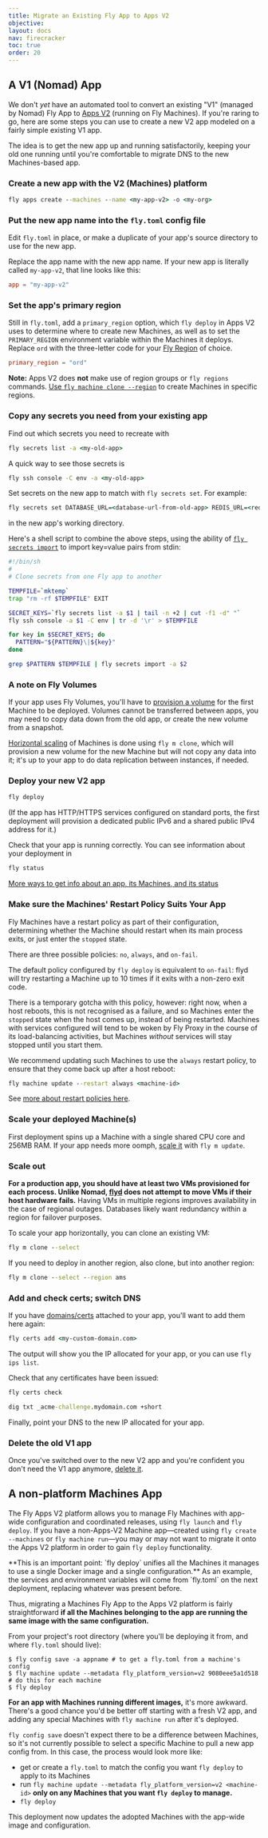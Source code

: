 ```yaml
---
title: Migrate an Existing Fly App to Apps V2
objective: 
layout: docs
nav: firecracker
toc: true
order: 20
---
```


## A V1 (Nomad) App

We don't _yet_ have an automated tool to convert an existing "V1" (managed by Nomad) Fly App to [Apps V2](/docs/reference/apps/) (running on Fly Machines). If you're raring to go, here are some steps you can use to create a new V2 app modeled on a fairly simple existing V1 app. 

The idea is to get the new app up and running satisfactorily, keeping your old one running until you're comfortable to migrate DNS to the new Machines-based app.

### Create a new app with the V2 (Machines) platform

```cmd
fly apps create --machines --name <my-app-v2> -o <my-org>
```

### Put the new app name into the `fly.toml` config file

Edit `fly.toml` in place, or make a duplicate of your app's source directory to use for the new app.

Replace the app name with the new app name. If your new app is literally called `my-app-v2`, that line looks like this:

```toml
app = "my-app-v2"
```

### Set the app's primary region

Still in `fly.toml`, add a `primary_region` option, which `fly deploy` in Apps V2 uses to determine where to create new Machines, as well as to set the `PRIMARY_REGION` environment variable within the Machines it deploys. Replace `ord` with the three-letter code for your [Fly Region](/docs/reference/regions/) of choice.

```toml
primary_region = "ord"
```

**Note:** Apps V2 does **not** make use of region groups or `fly regions` commands. [Use `fly machine clone --region`](/docs/apps/scale-count/) to create Machines in specific regions.

### ​Copy any secrets you need from your existing app

Find out which secrets you need to recreate with 

```cmd
fly secrets list -a <my-old-app>
```

A quick way to see those secrets is 

```cmd
fly ssh console -C env -a <my-old-app>
```

Set secrets on the new app to match with `fly secrets set`. For example: 

```cmd
fly secrets set DATABASE_URL=<database-url-from-old-app> REDIS_URL=<redis-url-from-old-app>
``` 

in the new app's working directory.

Here's a shell script to combine the above steps, using the ability of [`fly secrets import`](/docs/flyctl/secrets-import/) to import key=value pairs from stdin:

```sh
#!/bin/sh
#
# Clone secrets from one Fly app to another

TEMPFILE=`mktemp`
trap "rm -rf $TEMPFILE" EXIT

SECRET_KEYS=`fly secrets list -a $1 | tail -n +2 | cut -f1 -d" "`
fly ssh console -a $1 -C env | tr -d '\r' > $TEMPFILE

for key in $SECRET_KEYS; do
  PATTERN="${PATTERN}\|${key}"
done

grep $PATTERN $TEMPFILE | fly secrets import -a $2
```

### A note on Fly Volumes

If your app uses Fly Volumes, you'll have to [provision a volume](/docs/apps/volume-storage) for the first Machine to be deployed. Volumes cannot be transferred between apps, you may need to copy data down from the old app, or create the new volume from a snapshot.

[Horizontal scaling](docs/apps/scale-count) of Machines is done using `fly m clone`, which will provision a new volume for the new Machine but will not copy any data into it; it's up to your app to do data replication between instances, if needed.

### Deploy your new V2 app

```cmd
fly deploy
```

(If the app has HTTP/HTTPS services configured on standard ports, the first deployment will provision a dedicated public IPv6 and a shared public IPv4 address for it.)

Check that your app is running correctly. You can see information about your deployment in 

```cmd
fly status
```

[More ways to get info about an app, its Machines, and its status](/docs/apps/info/)

### Make sure the Machines' Restart Policy Suits Your App

Fly Machines have a restart policy as part of their configuration, determining whether the Machine should restart when its main process exits, or just enter the `stopped` state. 

There are three possible policies: `no`, `always`, and `on-fail`.

The default policy configured by `fly deploy` is equivalent to `on-fail`: flyd will try restarting a Machine up to 10 times if it exits with a non-zero exit code.

There is a temporary gotcha with this policy, however: right now, when a host reboots, this is not recognised as a failure, and so Machines enter the `stopped` state when the host comes up, instead of being restarted. Machines with services configured will tend to be woken by Fly Proxy in the course of its load-balancing activities, but Machines _without_ services will stay stopped until you start them. 

We recommend updating such Machines to use the `always` restart policy, to ensure that they come back up after a host reboot: 

```cmd
fly machine update --restart always <machine-id>
```

See [more about restart policies here](https://community.fly.io/t/issues-with-machines-restart-policy/11943/25).


### Scale your deployed Machine(s)
First deployment spins up a Machine with a single shared CPU core and 256MB RAM. If your app needs more oomph, [scale it](/docs/apps/scale-machine) with `fly m update`.

### Scale out

**For a production app, you should have at least two VMs provisioned for each process. Unlike Nomad, [flyd](/blog/carving-the-scheduler-out-of-our-orchestrator/) does not attempt to move VMs if their host hardware fails.** Having VMs in multiple regions improves availability in the case of regional outages. Databases likely want redundancy within a region for failover purposes.

To scale your app horizontally, you can clone an existing VM:

```cmd
fly m clone --select
```

If you need to deploy in another region, also clone, but into another region:

```cmd
fly m clone --select --region ams
```

### Add and check certs; switch DNS

If you have [domains/certs](/docs/app-guides/custom-domains-with-fly/) attached to your app, you'll want to add them here again:

```cmd
fly certs add <my-custom-domain.com>
```

The output will show you the IP allocated for your app, or you can use `fly ips list`.

Check that any certificates have been issued:

```cmd
fly certs check
```

```cmd
dig txt _acme-challenge.mydomain.com +short
```

Finally, point your DNS to the new IP allocated for your app.

### Delete the old V1 app

Once you've switched over to the new V2 app and you're confident you don't need the V1 app anymore, [delete it](/docs/apps/delete/).


## A non-platform Machines App

The Fly Apps V2 platform allows you to manage Fly Machines with app-wide configuration and coordinated releases, using `fly launch` and `fly deploy`. If you have a non-Apps-V2 Machine app&mdash;created using `fly create --machines` or `fly machine run`&mdash;you may or may not want to migrate it onto the Apps V2 platform in order to gain `fly deploy` functionality. 

<div class="callout">
**This is an important point: `fly deploy` unifies all the Machines it manages to use a single Docker image and a single configuration.** As an example, the services and environment variables will come from `fly.toml` on the next deployment, replacing whatever was present before.
</div>

Thus, migrating a Machines Fly App to the Apps V2 platform is fairly straightforward **if all the Machines belonging to the app are running the same image with the same configuration.**

From your project's root directory (where you'll be deploying it from, and where `fly.toml` should live):

```
$ fly config save -a appname # to get a fly.toml from a machine's config
$ fly machine update --metadata fly_platform_version=v2 9080eee5a1d518 # do this for each machine 
$ fly deploy
```

**For an app with Machines running different images,** it's more awkward. There's a good chance you'd be better off starting with a fresh V2 app, and adding any special Machines with `fly machine run` after it's deployed.

`fly config save` doesn't expect there to be a difference between Machines, so it's not currently possible to select a specific Machine to pull a new app config from. In this case, the process would look more like:

* get or create a `fly.toml` to match the config you want `fly deploy` to apply to its Machines
* run `fly machine update --metadata fly_platform_version=v2 <machine-id>` **only on any Machines that you want `fly deploy` to manage.**
* `fly deploy`

This deployment now updates the adopted Machines with the app-wide image and configuration. 